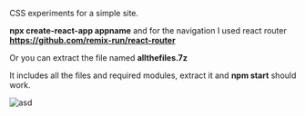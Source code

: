 CSS experiments for a simple site.

<strong>npx create-react-app appname</strong> 
and for the navigation I used react router <strong>https://github.com/remix-run/react-router</strong>

Or you can extract the file named <strong>allthefiles.7z</strong> 

It includes all the files and required modules, extract it and <strong>npm start</strong> should work.

![asd](https://user-images.githubusercontent.com/99166139/163399451-33032fb0-5558-4eb5-930b-300059f49b78.gif)


